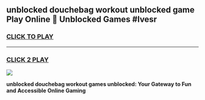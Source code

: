 
## unblocked douchebag workout unblocked game Play Online 👋 Unblocked Games #lvesr
<h3>
<a href="https://premium.freeplayer.one?title=unblocked_douchebag_workout&ref=21F">CLICK TO PLAY</a></h3>
<hr>

<h3>
<a href="https://premium.freeplayer.one?title=unblocked_douchebag_workout&ref=21F">CLICK 2 PLAY</a>
  
</h3>

<a href="https://premium.freeplayer.one?title=unblocked_douchebag_workout&ref=21F/"><img src="https://clearcache.store/games.png"></a>


**unblocked douchebag workout games unblocked: Your Gateway to Fun and Accessible Online Gaming**
